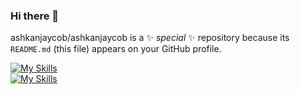 ### Hi there 👋

ashkanjaycob/ashkanjaycob is a ✨ _special_ ✨ repository because its `README.md` (this file) appears on your GitHub profile.


[![My Skills](https://skillicons.dev/icons?i=html,css,js,bootstrap,tailwind,jquery,react,redux,vue)](https://skillicons.dev)
  <br>
[![My Skills](https://skillicons.dev/icons?i=illustrator,photoshop,logo)](https://skillicons.dev)
